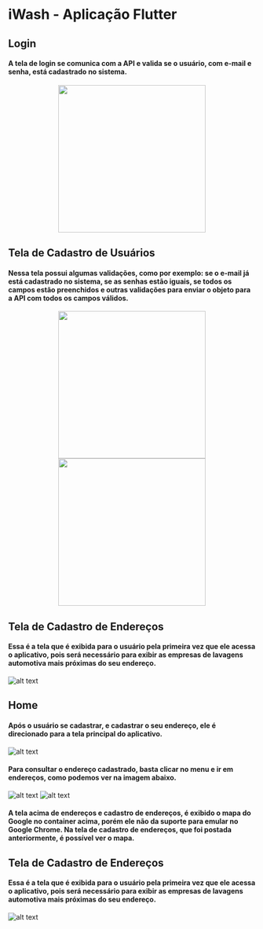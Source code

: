 # iWash - Aplicação Flutter

## Login
#### A tela de login se comunica com a API e valida se o usuário, com e-mail e senha, está cadastrado no sistema.
<p align="center">
  <img src="https://i.ibb.co/y5scjTH/login.png" width="300">
<p>

 
## Tela de Cadastro de Usuários
#### Nessa tela possui algumas validações, como por exemplo: se o e-mail já está cadastrado no sistema, se as senhas estão iguais, se todos os campos estão preenchidos e outras validações para enviar o objeto para a API com todos os campos válidos.
<p align="center">
  <img src="https://i.ibb.co/tYwfhKX/cadastro.png" width="300"> <img src="https://i.ibb.co/0DCf98L/cadastro-sucesso.png" width="300">
<p>
  

## Tela de Cadastro de Endereços
#### Essa é a tela que é exibida para o usuário pela primeira vez que ele acessa o aplicativo, pois será necessário para exibir as empresas de lavagens automotiva mais próximas do seu endereço.
![alt text](https://i.ibb.co/0DCf98L/cadastro-sucesso.png)


## Home
#### Após o usuário se cadastrar, e cadastrar o seu endereço, ele é direcionado para a tela principal do aplicativo.
![alt text](https://i.ibb.co/9gg6JV5/Whats-App-Image-2021-08-18-at-23-59-28.jpg)
#### Para consultar o endereço cadastrado, basta clicar no menu e ir em endereços, como podemos ver na imagem abaixo.
![alt text](https://i.ibb.co/cJFknSD/menu.png) ![alt text](https://i.ibb.co/N3R6mhd/enderecos.png)
#### A tela acima de endereços e cadastro de endereços, é exibido o mapa do Google no container acima, porém ele não da suporte para emular no Google Chrome. Na tela de cadastro de endereços, que foi postada anteriormente, é possível ver o mapa.


## Tela de Cadastro de Endereços
#### Essa é a tela que é exibida para o usuário pela primeira vez que ele acessa o aplicativo, pois será necessário para exibir as empresas de lavagens automotiva mais próximas do seu endereço.
![alt text](https://i.ibb.co/0DCf98L/cadastro-sucesso.png)


